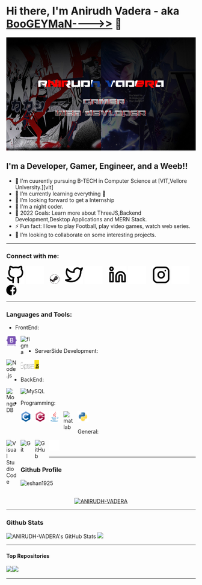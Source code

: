 # Hi there, I'm Anirudh Vadera - aka [BooGEYMaN---->>][steam] 👋

<img align="center" alt="profile" width="1200" height="300" class="rounded-corners" src="./img/github_profile.jfif">

## I'm a Developer, Gamer, Engineer, and a Weeb!!

- 🏫 I'm cuurently pursuing B-TECH in Computer Science at [VIT,Vellore University.][vit]
- 🌱 I’m currently learning everything 🤣
- 👯 I’m looking forward to get a Internship
- 👀 I'm a night coder.
- 🥅 2022 Goals: Learn more about ThreeJS,Backend Development,Desktop Applications and MERN Stack.
- ⚡ Fun fact: I love to play Football, play video games, watch web series.
- 💞️ I’m looking to collaborate on some interesting projects.

---

### Connect with me:

[![website](./img/github-light.svg)](https://github.com/ANIRUDH-VADERA#gh-light-mode-only)
[![website](./img/github-dark.svg)](https://github.com/ANIRUDH-VADERA#gh-dark-mode-only)
&nbsp;&nbsp;
[<img alt="website" src="./img/steamlogo.jpeg" style="border-radius:100%;width:25px;height:25px;background-color:black !important;" />](https://steamcommunity.com/id/BooGEYMaN___/)
&nbsp;&nbsp;
[![website](./img/twitter-light.svg)](https://twitter.com/vadera_anirudh?t=hNau_XHJfKqxPJGMDxKC5g&s=08#gh-light-mode-only)
[![website](./img/twitter-dark.svg)](https://twitter.com/vadera_anirudh?t=hNau_XHJfKqxPJGMDxKC5g&s=08#gh-dark-mode-only)
&nbsp;&nbsp;
[![website](./img/linkedin-light.svg)](https://www.linkedin.com/in/anirudh-vadera-8836ba237/#gh-light-mode-only)
[![website](./img/linkedin-dark.svg)](https://www.linkedin.com/in/anirudh-vadera-8836ba237/#gh-dark-mode-only)
&nbsp;&nbsp;
[![website](./img/instagram-light.svg)](https://www.instagram.com/anirudhvadera/?hl=en#gh-light-mode-only)
[![website](./img/instagram-dark.svg)](https://www.instagram.com/anirudhvadera/?hl=en#gh-dark-mode-only)
&nbsp;&nbsp;
[<img alt="website" src="./img/facebook.jpg" style="border-radius:100%;width:27px;height:27px;background-color:black !important;" />](https://www.facebook.com/anirudh.vadera.7/)
&nbsp;&nbsp;

---

### Languages and Tools:

- FrontEnd:

<img align="left" alt="" width="28px" src="https://cdn.jsdelivr.net/gh/devicons/devicon/icons/html5/html5-original.svg" style="padding-right:10px;" />
<img align="left" alt="" width="28px" src="https://cdn.jsdelivr.net/gh/devicons/devicon/icons/css3/css3-original.svg" style="padding-right:10px;" />
<img align="left" alt="" width="28px" src="https://cdn.jsdelivr.net/gh/devicons/devicon/icons/javascript/javascript-original.svg" style="padding-right:10px;" />
<img align="left" src="https://raw.githubusercontent.com/devicons/devicon/master/icons/bootstrap/bootstrap-plain-wordmark.svg" alt="bootstrap" width="28" style="padding-right:10px;" />
<img align="left" src="https://www.vectorlogo.zone/logos/figma/figma-icon.svg" alt="figma" width="28" style="padding-right:10px;" />
<img alt="" width="28px" src="https://cdn.jsdelivr.net/gh/devicons/devicon/icons/react/react-original.svg" />

- ServerSide Development:

<img align="left" alt="Node.js" width="28px" src="https://cdn.jsdelivr.net/gh/devicons/devicon/icons/nodejs/nodejs-original.svg" style="padding-right:10px;" />
<img  src="./img/express-logo.png" alt="express" width="50" height="28" />

- BackEnd:

<img align="left" alt="MongoDB" width="28px" src="https://cdn.jsdelivr.net/gh/devicons/devicon/icons/mongodb/mongodb-original.svg" style="padding-right:10px;" />
<img  alt="MySQL" width="28px" src="https://cdn.jsdelivr.net/gh/devicons/devicon/icons/mysql/mysql-original.svg"  />

- Programming:

<img align="left" src="https://raw.githubusercontent.com/devicons/devicon/master/icons/c/c-original.svg" alt="c" width="28"  style="padding-right:10px;"/> 
<img align="left" src="https://raw.githubusercontent.com/devicons/devicon/master/icons/cplusplus/cplusplus-original.svg" alt="cplusplus" width="28"  style="padding-right:10px;"/>
<img align="left" src="https://raw.githubusercontent.com/devicons/devicon/master/icons/java/java-original.svg" alt="java" width="28"  style="padding-right:10px;"/> 
<img align="left" src="https://upload.wikimedia.org/wikipedia/commons/2/21/Matlab_Logo.png" alt="matlab" width="28"  style="padding-right:10px;"/> 
<img  src="https://raw.githubusercontent.com/devicons/devicon/master/icons/python/python-original.svg" alt="python" width="28"/>

General:

<img align="left" alt="Visual Studio Code" width="28px" src="https://cdn.jsdelivr.net/gh/devicons/devicon/icons/vscode/vscode-original.svg" style="padding-right:10px;" />
<img align="left" alt="Git" width="28px" src="https://cdn.jsdelivr.net/gh/devicons/devicon/icons/git/git-original.svg" style="padding-right:10px;" />
<img align="left" alt="GitHub" width="28px" src="https://user-images.githubusercontent.com/3369400/139447912-e0f43f33-6d9f-45f8-be46-2df5bbc91289.png" style="padding-right:10px;" />
<img  alt="Terminal" width="28px" src="./img/terminal-dark.svg" />

---

### Github Profile

<p > <img src="https://komarev.com/ghpvc/?username=ANIRUDH-VADERA&label=Profile%20views&style=flat" alt="eshan1925" align="left" height=27px width=130px /></p><br><br>

<p align="center" > <a href="https://github.com/ryo-ma/github-profile-trophy"><img src="https://github-profile-trophy.vercel.app/?username=ANIRUDH-VADERA&row=1&column=7&margin-w=15&margin-h=15&theme=onedark" alt="ANIRUDH-VADERA" /></a> </p>

---

### Github Stats

<p ><img  alt="ANIRUDH-VADERA's GitHub Stats" src="https://github-readme-stats.vercel.app/api?username=ANIRUDH-VADERA&show_icons=true&hide_border=false&title_color=ff652f&icon_color=FFE400&bg_color=09131B&text_color=ffffff&border_color=0c1a25&include_all_commits=true" /> 
<img  src="https://github-readme-stats.vercel.app/api/top-langs/?username=ANIRUDH-VADERA&layout=compact&show_icons=true&hide_border=false&title_color=ff652f&icon_color=FFE400&bg_color=09131B&text_color=ffffff&border_color=0c1a25" />
</p>

---

#### Top Repositories

<a href="https://github.com/ANIRUDH-VADERA/WEB_ASSISSTANT"><img align="left" src="https://github-readme-stats.vercel.app/api/pin/?username=ANIRUDH-VADERA&repo=WEB_ASSISSTANT&title_color=ff652f&icon_color=FFE400&bg_color=09131B&text_color=ffffff&border_color=0c1a25" /></a>
<a href="https://github.com/ANIRUDH-VADERA/Entertaintment-Hub"><img  src="https://github-readme-stats.vercel.app/api/pin/?username=ANIRUDH-VADERA&repo=Entertaintment-Hub&title_color=ff652f&icon_color=FFE400&bg_color=09131B&text_color=ffffff&border_color=0c1a25" /></a>

---

[twitter]: https://twitter.com/vadera_anirudh?t=s1-WMFJPoU78f2IvSQ2qaA&s=08
[instagram]: https://www.instagram.com/anirudhvadera/
[linkedin]: https://www.linkedin.com/in/anirudh-vadera-8836ba237/
[steam]: https://steamcommunity.com/id/BooGEYMaN___/
